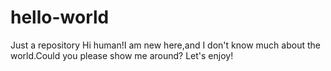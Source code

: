 # hello-world
Just a repository
Hi human!I am new here,and I don't know much about the world.Could you please show me around?
Let's enjoy!
